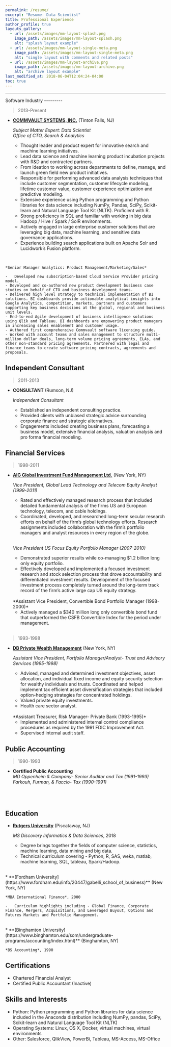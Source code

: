 ```yaml
---
permalink: /resume/
excerpt: "Resume- Data Scientist"
title: Professional Experience
author_profile: true
layouts_gallery:
  - url: /assets/images/mm-layout-splash.png
    image_path: /assets/images/mm-layout-splash.png
    alt: "splash layout example"
  - url: /assets/images/mm-layout-single-meta.png
    image_path: /assets/images/mm-layout-single-meta.png
    alt: "single layout with comments and related posts"
  - url: /assets/images/mm-layout-archive.png
    image_path: /assets/images/mm-layout-archive.png
    alt: "archive layout example"
last_modified_at: 2018-06-04T12:04:24-04:00
toc: true
---
```

<hr>
Software Industry
---------

> 2013-Present

* **[COMMVAULT SYSTEMS, INC.](https://www.commvault.com/about-us)** (Tinton Falls, NJ)

    *Subject Matter Expert: Data Scientist  
    Office of CTO, Search & Analytics*

    -	Thought leader and product expert for innovative search and machine learning initiatives.  
    - Lead data science and machine learning product incubation projects with R&D and contracted partners.  
    - From ideation to working across departments to define, manage, and launch green field new product initiatives.
    -	Responsible for performing advanced data analysis techniques that include customer segmentation, customer lifecycle modeling, lifetime customer value, customer experience optimization and predictive modeling.
    -	Extensive experience using Python programming and Python libraries for data science including NumPy, Pandas, SciPy, Scikit-learn and Natural Language Tool Kit (NLTK).  Proficient with R.
    - Strong proficiency in SQL and familiar with working in big data Hadoop / Hive / Spark / SolR environments.
    - Actively engaged in large enterprise customer solutions that are leveraging big data, machine learning, and sensitive data governance applications.
    - Experience building search applications built on Apache Solr and Lucidwork’s Fusion platform.    
<br/>

    *Senior Manager Analytics: Product Management/Marketing/Sales*

    -	Developed new subscription-based Cloud Service Provider pricing model.  
    - Developed and co-authored new product development business case studies on behalf of CTO and business development teams.  
    - Delivered high level strategy to technical implementation of BI solutions. BI dashboards provide actionable analytical insights into Google Analytics, competition, markets, partners and customers supporting key business decisions at the global, regional and business unit levels.
    - End-to-end Agile development of business intelligence solutions using Qlik and Tableau. BI dashboards are empowering product managers in increasing sales enablement and customer usage.
    - Authored first comprehensive Commvault software licensing guide.  
    - Worked with account teams and sales management to structure multi-million dollar deals, long-term volume pricing agreements, ELAs, and other non-standard pricing agreements. Partnered with legal and finance teams to create software pricing contracts, agreements and proposals.

Independent Consultant
---------  
> 2011-2013

*   **CONSULTANT** (Rumson, NJ)

    *Independent Consultant*
    -	Established an independent consulting practice.
    - Provided clients with unbiased strategic advice surrounding corporate finance and strategic alternatives.
    -	Engagements included creating business plans, forecasting a business model, extensive financial analysis, valuation analysis and pro forma financial modeling.  


Financial Services
---------  
> 1998-2011

*   **[AIG Global Investment Fund Management Ltd.](https://www.bloomberg.com/research/stocks/private/snapshot.asp?privcapId=13290936)** (New York, NY)

    *Vice President, Global Lead Technology and Telecom Equity Analyst (1999-2011)*

    -	Rated and effectively managed research process that included detailed fundamental analysis of the firms US and European technology, telecom, and cable holdings.
    -	Coordinated, developed, and researched long-term secular research efforts on behalf of the firm’s global technology efforts.  Research assignments included collaboration with the firm’s portfolio managers and analyst resources in every region of the globe.  
    <br/>

      *Vice President US Focus Equity Portfolio Manager (2007-2010)*

      - Demonstrated superior results while co-managing $1.2 billion long only equity portfolio.  
      - Effectively developed and implemented a focused investment research and stock selection process that drove accountability and differentiated investment results.  Development of the focused investment process completely turned around the long-term track record of the firm’s active large cap US equity strategy.

      <br/>
      *Assistant Vice President, Convertible Bond Portfolio Manager (1998-2000)*

      -	Actively managed a $340 million long only convertible bond fund that outperformed the CSFB Convertible Index for the period under management.  
      <br/>

> 1993-1998

*   **[DB Private Wealth Management](https://deutschewealth.com/content/deutschewealth/en/capabilities.html)** (New York, NY)


    *Assistant Vice President, Portfolio Manager/Analyst- Trust and Advisory Services (1995-1998)*

    -   Advised, managed and determined investment objectives, asset allocation, and individual fixed income and equity security selection for wealthy individuals and trusts.  Coordinated and helped implement tax efficient asset diversification strategies that included option-hedging strategies for concentrated holdings.  
    - Valued private equity investments.  
    - Health care sector analyst.

    <br/>
    *Assistant Treasurer, Risk Manager- Private Bank (1993-1995)*

    - Implemented and administered internal control compliance procedures as required by the 1991 FDIC Improvement Act.
    - Supervised internal audit staff.

Public Accounting
---------  
> 1990-1993

*   **Certified Public Accounting**  
    *MD Oppenheim & Company- Senior Auditor and Tax (1991-1993)*  
    *Farkouh, Furman, & Faccio- Tax (1990-1991)*
<br/>
<br/>


Education
---------

*   **[Rutgers University](https://mbs.rutgers.edu/program/analytics-discovery-informatics-data-sciences)** (Piscataway, NJ)

    *MS Discovery Informatics & Data Sciences*, 2018

    -   Degree brings together the fields of computer science, statistics, machine learning, data mining and big data.
    -   Technical curriculum covering - Python, R, SAS, weka, matlab, machine learning, SQL, tableau, Spark/Hadoop.  
<br/>
*   **[Fordham University](https://www.fordham.edu/info/20447/gabelli_school_of_business)** (New York, NY)

    *MBA International Finance*, 2000

    -   Curriculum highlights including - Global Finance, Corporate Finance, Mergers, Acquisitions, and Leveraged Buyout, Options and Futures Markets and Portfolio Management.    
<br/>
*   **[Binghamton University](https://www.binghamton.edu/som/undergraduate-programs/accounting/index.html)** (Binghamton, NY)

    *BS Accounting*, 1990  

Certifications
------
* Chartered Financial Analyst
* Certified Public Accountant (Inactive)

Skills and Interests
------

* Python: Python programming and Python libraries for data science included in the Anaconda distribution including NumPy, pandas, SciPy, Scikit-learn and Natural Language Tool Kit (NLTK)
* Operating Systems: Linux, OS X, Docker, virtual machines, virtual environments
* Other: Salesforce, QlikView, PowerBi, Tableau, MS-Access, MS-Office
